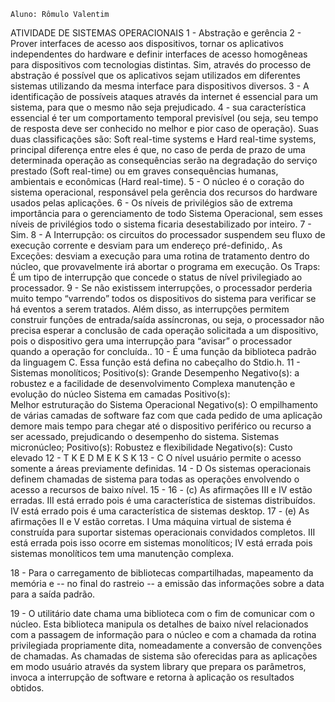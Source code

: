 	Aluno: Rômulo Valentim
ATIVIDADE DE SISTEMAS OPERACIONAIS
1 - Abstração e gerência
2 - Prover interfaces de acesso aos dispositivos, tornar os aplicativos independentes do hardware e definir interfaces de acesso homogêneas para dispositivos com tecnologias distintas. Sim, através do processo de abstração é possível que os aplicativos sejam utilizados em diferentes sistemas utilizando da mesma interface para dispositivos diversos.
3 - A identificação de possíveis ataques através da internet é essencial para um sistema, para que o mesmo não seja prejudicado. 
4 - sua característica essencial é ter um comportamento temporal previsível (ou seja, seu tempo de resposta deve ser conhecido no melhor e pior caso de operação). Suas duas classificações são: Soft real-time systems e Hard real-time systems, principal diferença entre eles é que, no caso de perda de prazo de uma determinada operação as consequências serão na degradação do serviço prestado (Soft real-time) ou em graves consequências humanas, ambientais e econômicas (Hard real-time).
5 - O núcleo  é o coração do sistema operacional, responsável pela gerência dos recursos do hardware usados pelas aplicações.
6 - Os níveis de privilégios são de extrema importância para o gerenciamento de todo Sistema Operacional, sem esses níveis de privilégios todo o sistema ficaria desestabilizado por inteiro.
7 - Sim.
8 - A Interrupção: os circuitos do processador suspendem seu fluxo de execução corrente e desviam para um endereço pré-definido,.
As Exceções: desviam a execução para uma rotina de tratamento dentro do núcleo, que provavelmente irá abortar o programa em execução.
Os Traps: É um tipo de interrupção que concede o status de nível privilegiado ao processador.
9 - Se não existissem interrupções, o processador perderia muito tempo “varrendo” todos os dispositivos do sistema para verificar se há eventos a serem tratados. Além disso, as interrupções permitem construir funções de entrada/saída assíncronas, ou seja, o processador não precisa esperar a conclusão de cada operação solicitada a um dispositivo, pois o dispositivo gera uma interrupção para “avisar” o processador quando a operação for concluída..
10 - É uma função da biblioteca padrão da linguagem C. Essa função está defina no cabeçalho do Stdio.h.
11 - Sistemas monolíticos;
    Positivo(s): Grande Desempenho
    Negativo(s): a robustez e a facilidade de desenvolvimento
    Complexa manutenção e evolução do núcleo
Sistema em camadas
Positivo(s):  
Melhor estruturação do Sistema Operacional
Negativo(s):
O empilhamento de várias camadas de software faz com que cada pedido de uma aplicação demore mais tempo para chegar até o dispositivo periférico ou recurso a ser acessado, prejudicando o desempenho do sistema.
Sistemas micronúcleo;
    Positivo(s): 
   Robustez e flexibilidade
    Negativo(s): 
    Custo elevado
12  -   T
    K
    E
    D
    M
    E
    K
    S
    K
13 - C
O nível usuário permite o acesso somente a áreas previamente definidas.
14 - D
Os sistemas operacionais definem chamadas de sistema para todas as operações envolvendo o acesso a recursos de baixo nível.
15 -
16  - (c) As afirmações III e IV estão erradas. 
III está errado pois é uma característica de sistemas distribuídos. 
IV está errado pois é uma característica de sistemas desktop.
17 - (e) As afirmações II e V estão corretas.
I Uma máquina virtual de sistema é construída para suportar sistemas operacionais convidados completos.
 III está errada pois isso ocorre em sistemas monolíticos; 
IV está errada pois sistemas monolíticos tem uma manutenção complexa.

18 - Para o carregamento de bibliotecas compartilhadas, mapeamento da memória e -- no final do rastreio -- a emissão das informações sobre
a data para a saída padrão.

19 - O utilitário date chama uma biblioteca com o fim de comunicar com o núcleo. Esta biblioteca manipula os detalhes de baixo nível 
relacionados com a passagem de informação para o núcleo e com a chamada da rotina privilegiada propriamente dita, nomeadamente a 
conversão de convenções de chamadas. As chamadas de sistema são oferecidas para as aplicações em modo usuário através da system library
que prepara os parâmetros, invoca a interrupção de software e retorna à aplicação os resultados obtidos.
